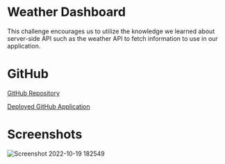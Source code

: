 # Weather Dashboard

This challenge encourages us to utilize the knowledge we learned about server-side API such as the weather API to fetch information to use in our application.

# GitHub

[GitHub Repository](https://github.com/Gareth0201/weather-dashboard)

[Deployed GitHub Application](https://gareth0201.github.io/weather-dashboard/)

# Screenshots

![Screenshot 2022-10-19 182549](https://user-images.githubusercontent.com/108771904/196816373-4b672ace-9695-4a8c-a045-408268145ad1.jpg)
